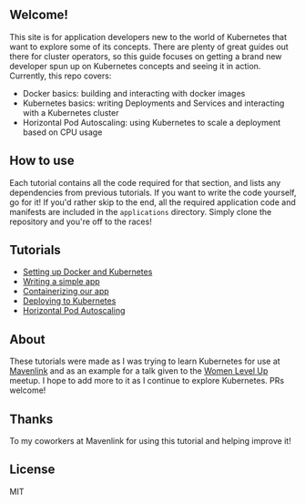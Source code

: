 ## Welcome!
This site is for application developers new to the world of Kubernetes that want to explore some of its concepts. There are plenty of great guides out there for cluster operators, so this guide focuses on getting a brand new developer spun up on Kubernetes concepts and seeing it in action. Currently, this repo covers:

- Docker basics: building and interacting with docker images
- Kubernetes basics: writing Deployments and Services and interacting with a Kubernetes cluster
- Horizontal Pod Autoscaling: using Kubernetes to scale a deployment based on CPU usage

## How to use
Each tutorial contains all the code required for that section, and lists any dependencies from previous tutorials. If you want to write the code yourself, go for it! If you'd rather skip to the end, all the required application code and manifests are included in the `applications` directory. Simply clone the repository and you're off to the races!

## Tutorials
- [Setting up Docker and Kubernetes](./tutorials/1-setting-up-docker-and-kubernetes.md)
- [Writing a simple app](./tutorials/2-writing-a-simple-app.md)
- [Containerizing our app](./tutorials/3-containerizing-our-app.md)
- [Deploying to Kubernetes](./tutorials/4-deploying-to-kubernetes.md)
- [Horizontal Pod Autoscaling](./tutorials/5-horizontal-auto-scaling.md)

## About
These tutorials were made as I was trying to learn Kubernetes for use at [Mavenlink](https://www.mavenlink.com) and as an example for a talk given to the [Women Level Up](http://womenlevelup.com/) meetup. I hope to add more to it as I continue to explore Kubernetes. PRs welcome!


## Thanks
To my coworkers at Mavenlink for using this tutorial and helping improve it!

## License
MIT
